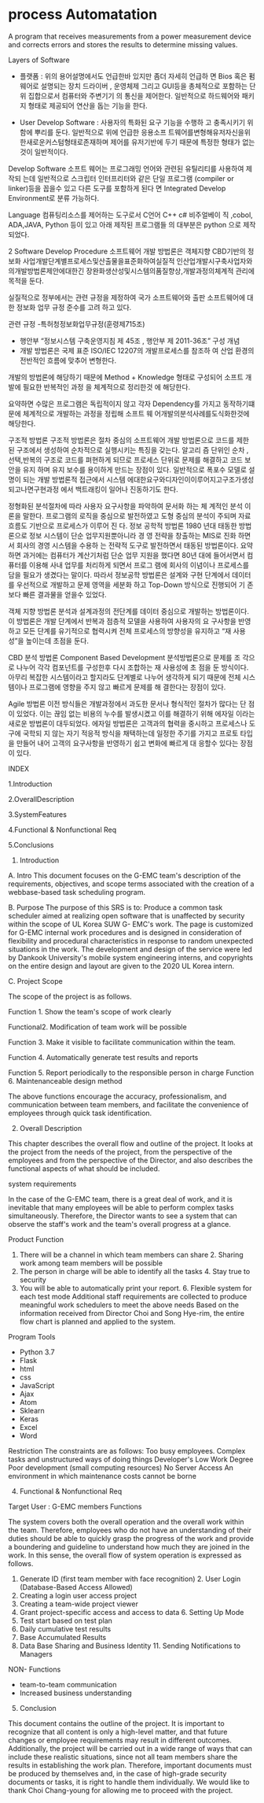 # process Automatation
A program that receives measurements from a power measurement device and corrects errors and stores the results to determine missing values.

Layers of Software
- 플랫폼 : 위의 용어설명에서도 언급한바 있지만 좀더 자세히 언급하 면 Bios 혹은 펌웨어로 설명되는 장치 드라이버 , 운영체제 그리고
GUI등을 총체적으로 포함하는 단위 집합으로서 컴퓨터와 주변기기 의 통신을 제어한다. 일반적으로 하드웨어와 패키지 형태로 제공되어 연산을 돕는 기능을 한다.

- User Develop Software : 사용자의 특화된 요구 기능을 수행하 고 충족시키기 위함에 뿌리를 둔다. 일반적으로 위에 언급한 응용소프 트웨어를변형해유저자신을위한새로운커스텀형태로존재하며 제어를 유저기반에 두기 때문에 특정한 형태가 없는것이 일반적이다.

Develop Software
소프트 웨어는 프로그래밍 언어와 관련된 유틸리티를 사용하여 제작되 는데 일반적으로 스크립터 인터프리터와 같은 단일 프로그램 (compiler or linker)등을 꼽을수 있고 다른 도구를 포함하게 된다 면 Integrated Develop Environment로 분류 가능하다.

Language
컴퓨팅리소스를 제어하는 도구로서 C언어 C++ c# 비주얼베이
직 ,cobol, ADA,JAVA, Python 등이 있고 아래 제작된 프로그램들 의 대부분은 python 으로 제작되었다.

2 Software Develop Procedure
소프트웨어 개발 방법론은 객체지향 CBD기반의 정보화 사업개발단계별프로세스및산출물을표준화하여실질적 인산업개발시구축사업자와의개발방법론제안에대한긴 장완화생산성및시스템의품질향상,개발과정의체계적
관리에 목적을 둔다.

실질적으로 정부에서는 관련 규정을 제정하여 국가 소프트웨어와 출판 소프트웨어에 대한 정보화 업무 규정 준수를 고려 하고 있다.

관련 규정 -특허청정보화업무규정(훈령제715조)
- 행안부 “정보시스템 구축운영지침 제 45조 , 행안부 제 2011-36조”
구성 개념
- 개발 방법론은 국제 표준 ISO/IEC 12207의 개발프로세스를 참조하 여 산업 환경의 전반적인 흐름에 맞추어 변형한다.

개발의 방법론에 해당하기 때문에 Method + Knowledge 형태로 구성되어 소프트 개발에 필요한 반복적인 과정 을 체계적으로 정리한것
에 해당한다.

요약하면 수많은 프로그램은 독립적이지 않고 각자 Dependency를 가지고 동작하기떄문에 체계적으로 개발하는 과정을 정립해 소프트 웨 어개발의분석사례를도식화한것에해당한다.

구조적 방법론
구조적 방법론은 절차 중심의 소프트웨어 개발 방법론으로 코드를 제한 된 구조에서 생성하여 순차적으로 실행시키는 특징을 갖는다. 알고리 즘 단위인 순차 , 선택,반복의 구조로 코드를 펴현하게 되므로 프로세스 단위로 문제를 해결하고 코드 보안을 유지 하며 유지 보수를 용이하게 만드는 장점이 있다.
일반적으로 폭포수 모델로 설명이 되는 개발 방법론적 접근에서 시스템 에대한요구와디자인이이루어지고구조가생성되고나면구현과정 에서 백트래킹이 일어나 진동하기도 한다.

정형화된 분석절차에 따라 사용자 요구사항을 파악하여 문서화 하는 체 계적인 분석 이론을 말한다. 프로그램의 로직을 중심으로 발전하였고 도형 중심의 분석이 주되며 자료 흐름도 기반으로 프로세스가 이루어 진 다.
정보 공학적 방법론
1980 년대 태동한 방법론으로 정보 시스템이 단순 업무지원뿐아니라 경 영 전략을 창출하는 MIS로 진화 하면서 회사의 경영 시스템을 수용하 는 전략적 도구로 발전하면서 태동된 방법론이다.
요약하면 과거에는 컴퓨터가 계산기처럼 단순 업무 지원을 했다면 80년 대에 들어서면서 컴퓨터를 이용해 사내 업무를 처리하게 되면서 프로그 램에 회사의 이념이나 프로세스를 담을 필요가 생겼다는 말이다.
따라서 정보공학 방법론은 설계와 구현 단계에서 데이터를 우선적으로 개발하고 문제 영역을 세분화 하고 Top-Down 방식으로 진행되어 기 존보다 빠른 결과물을 얻을수 있었다.

객체 지향 방법론
분석과 설계과정의 전단계를 데이터 중심으로 개발하는 방법론이다.
이 방법론은 개발 단계에서 반복과 점층적 모델을 사용하여 사용자의 요 구사항을 반영하고 모든 단계를 유기적으로 협력시켜 전체 프로세스의 방향성을 유지하고 “재 사용성”을 높이는데 초점을 둔다.


CBD 분석 방법론
Component Based Development 분석방법론으로 문제를 조 각으로 나누어 각각 컴포넌트를 구성한후 다시 조합하는 재 사용성에 초 점을 둔 방식이다.
아무리 복잡한 시스템이라고 할지라도 단계별로 나누어 생각하게 되기 때문에 전체 시스템이나 프로그램에 영향을 주지 않고 빠르게 문제를 해 결한다는 장점이 있다.


Agile 방법론
이전 방식들은 개발과정에서 과도한 문서나 형식적인 절차가 많다는 단
점이 있었다.
이는 끊임 없는 비용의 누수를 발생시켰고 이를 해결하기 위해 에자일
이라는 새로운 방법론이 대두되었다.
에자일 방법론은 고객과의 협력을 중시하고 프로세스나 도구에 국학되 지 않는 자기 적응적 방식을 채택하는데 일정한 주기를 가지고 프로토 타입을 만들어 내어 고객의 요구사항을 반영하기 쉽고 변화에 빠르게 대 응할수 있다는 장점이 있다.

INDEX

1.Introduction 

2.OverallDescription

3.SystemFeatures

4.Functional & Nonfunctional Req 

5.Conclusions






1. Introduction

A. Intro
This document focuses on the G-EMC team's description of the requirements, objectives, and scope terms associated with the creation of a webbase-based task scheduling program.

B. Purpose
The purpose of this SRS is to:
Produce a common task scheduler aimed at realizing open software that is unaffected by security within the scope of UL Korea SUW G- EMC's work.
The page is customized for G-EMC internal work procedures and is designed in consideration of flexibility and procedural characteristics in response to random unexpected situations in the work. The development and design of the service were led by Dankook University's mobile system engineering interns, and copyrights on the entire design and layout are given to the 2020 UL Korea intern.

C. Project Scope

The scope of the project is as follows.

Function 1. Show the team's scope of work clearly

Functional2. Modification of team work will be possible

Function 3. Make it visible to facilitate communication within the team.

Function 4. Automatically generate test results and reports

Function 5. Report periodically to the responsible person in charge Function 6. Maintenanceable design method


The above functions encourage the accuracy, professionalism, and communication between team members, and facilitate the convenience of employees through quick task identification.

2. Overall Description

This chapter describes the overall flow and outline of the project. It looks at the project from the needs of the project, from the perspective of the employees and from the perspective of the Director, and also describes the functional aspects of what should be included.


system requirements

In the case of the G-EMC team, there is a great deal of work, and it is inevitable that many employees will be able to perform complex tasks simultaneously. Therefore, the Director wants to see a system that can observe the staff's work and the team's overall progress at a glance.


Product Function

1. There will be a channel in which team members can share 2. Sharing work among team members will be possible
3. The person in charge will be able to identify all the tasks 4. Stay true to security
5. You will be able to automatically print your report. 6. Flexible system for each test mode
Additional staff requirements are collected to produce meaningful work schedulers to meet the above needs
Based on the information received from Director Choi and Song Hye-rim, the entire flow chart is planned and applied to the system.

Program Tools

- Python 3.7
- Flask
- html
- css
- JavaScript 
- Ajax
- Atom
- Sklearn
- Keras 
- Excel
- Word


Restriction
The constraints are as follows:
Too busy employees.
Complex tasks and unstructured ways of doing things Developer's Low Work Degree
Poor development (small computing resources)
No Server Access
An environment in which maintenance costs cannot be borne


4. Functional & Nonfunctional Req

Target User : G-EMC members Functions

The system covers both the overall operation and the overall work within the team. Therefore, employees who do not have an understanding of their duties should be able to quickly grasp the progress of the work and provide a boundering and guideline to understand how much they are joined in the work.
In this sense, the overall flow of system operation is expressed as follows.
1. Generate ID (first team member with face recognition) 2. User Login (Database-Based Access Allowed)
3. Creating a login user access project
4. Creating a team-wide project viewer
5. Grant project-specific access and access to data 6. Setting Up Mode
7. Test start based on test plan
8. Daily cumulative test results
9. Base Accumulated Results
10. Data Base Sharing and Business Identity 11. Sending Notifications to Managers

NON- Functions

- team-to-team communication
- Increased business understanding


5. Conclusion

This document contains the outline of the project.
It is important to recognize that all content is only a high-level matter, and that future changes or employee requirements may result in different outcomes.
Additionally, the project will be carried out in a wide range of ways that can include these realistic situations, since not all team members share the results in establishing the work plan.
Therefore, important documents must be produced by themselves and, in the case of high-grade security documents or tasks, it is right to handle them individually.
We would like to thank Choi Chang-young for allowing me to proceed with the project.
